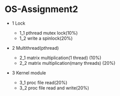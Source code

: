 # OS-Assignment2

- 1 Lock
  - 1_1 pthread mutex lock(10%)
  - 1_2 write a spinlock(20%)
 
- 2 Multithread(pthread)
  - 2_1 matrix multiplication(1 thread) (10%)
  - 2_2 matrix multiplication(many threads) (20%)
 
- 3 Kernel module
  - 3_1 proc file read(20%)
  - 3_2 proc file read and write(20%)
